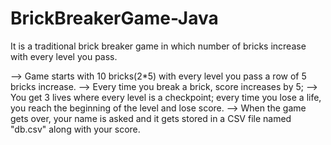 # BrickBreakerGame-Java
It is a traditional brick breaker game in which number of bricks increase with every level you pass.

--> Game starts with 10 bricks(2*5) with every level you pass a row of 5 bricks increase.
--> Every time you break a brick, score increases by 5;
--> You get 3 lives where every level is a checkpoint; every time you lose a life, you reach the beginning of the level and lose score.
--> When the game gets over, your name is asked and it gets stored in a CSV file named "db.csv" along with your score.
